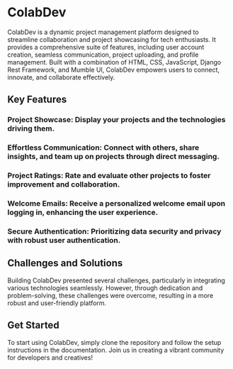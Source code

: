 # ColabDev
ColabDev is a dynamic project management platform designed to streamline collaboration and project showcasing for tech enthusiasts. It provides a comprehensive suite of features, including user account creation, seamless communication, project uploading, and profile management. 
Built with a combination of HTML, CSS, JavaScript, Django Rest Framework, and Mumble UI, ColabDev empowers users to connect, innovate, and collaborate effectively.

## Key Features
### Project Showcase: Display your projects and the technologies driving them.
### Effortless Communication: Connect with others, share insights, and team up on projects through direct messaging.
### Project Ratings: Rate and evaluate other projects to foster improvement and collaboration.
### Welcome Emails: Receive a personalized welcome email upon logging in, enhancing the user experience.
### Secure Authentication: Prioritizing data security and privacy with robust user authentication.
## Challenges and Solutions
Building ColabDev presented several challenges, particularly in integrating various technologies seamlessly. However, through dedication and problem-solving, these challenges were overcome, resulting in a more robust and user-friendly platform.

## Get Started
To start using ColabDev, simply clone the repository and follow the setup instructions in the documentation. Join us in creating a vibrant community for developers and creatives!

